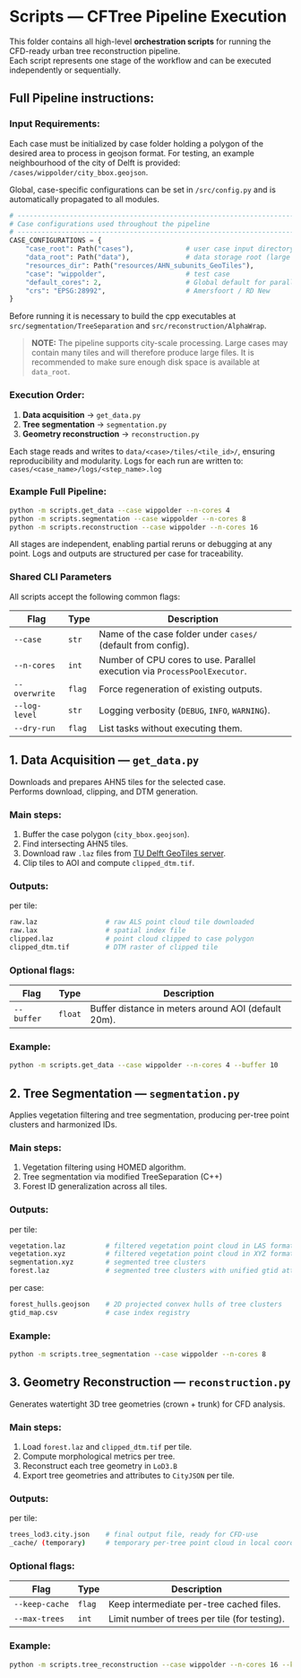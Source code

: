 # Scripts — CFTree Pipeline Execution

This folder contains all high-level **orchestration scripts** for running the CFD-ready urban tree reconstruction pipeline.  
Each script represents one stage of the workflow and can be executed independently or sequentially.

## Full Pipeline instructions:

### Input Requirements:
Each case must be initialized by case folder holding a polygon of the desired area to process in geojson format. 
For testing, an example neighbourhood of the city of Delft is provided: `/cases/wippolder/city_bbox.geojson`.

Global, case-specific configurations can be set in `/src/config.py` and is automatically propagated to all modules.
``` python
# ---------------------------------------------------------------------
# Case configurations used throughout the pipeline
# ---------------------------------------------------------------------
CASE_CONFIGURATIONS = {
    "case_root": Path("cases"),             # user case input directory
    "data_root": Path("data"),              # data storage root (large files)
    "resources_dir": Path("resources/AHN_subunits_GeoTiles"),
    "case": "wippolder",                    # test case
    "default_cores": 2,                     # Global default for parallelization
    "crs": "EPSG:28992",                    # Amersfoort / RD New
}
```

Before running it is necessary to build the cpp executables at `src/segmentation/TreeSeparation` and `src/reconstruction/AlphaWrap`.

> **NOTE:** The pipeline supports city-scale processing. Large cases may contain many tiles and will therefore produce large files.
It is recommended to make sure enough disk space is available at `data_root`.

### Execution Order:

1. **Data acquisition** → `get_data.py`  
2. **Tree segmentation** → `segmentation.py`  
3. **Geometry reconstruction** → `reconstruction.py`

Each stage reads and writes to `data/<case>/tiles/<tile_id>/`, ensuring reproducibility and modularity.
Logs for each run are written to:  `cases/<case_name>/logs/<step_name>.log`

### Example Full Pipeline:
``` bash
python -m scripts.get_data --case wippolder --n-cores 4
python -m scripts.segmentation --case wippolder --n-cores 8
python -m scripts.reconstruction --case wippolder --n-cores 16
```
All stages are independent, enabling partial reruns or debugging at any point.
Logs and outputs are structured per case for traceability.

### Shared CLI Parameters

All scripts accept the following common flags:

| Flag | Type | Description |
|------|------|--------------|
| `--case` | `str` | Name of the case folder under `cases/` (default from config). |
| `--n-cores` | `int` | Number of CPU cores to use. Parallel execution via `ProcessPoolExecutor`. |
| `--overwrite` | `flag` | Force regeneration of existing outputs. |
| `--log-level` | `str` | Logging verbosity (`DEBUG`, `INFO`, `WARNING`). |
| `--dry-run` | `flag` | List tasks without executing them. |



## 1. Data Acquisition — `get_data.py`

Downloads and prepares AHN5 tiles for the selected case.  
Performs download, clipping, and DTM generation.

### Main steps:
1. Buffer the case polygon (`city_bbox.geojson`).
2. Find intersecting AHN5 tiles.
3. Download raw `.laz` files from [TU Delft GeoTiles server](https://geotiles.citg.tudelft.nl/AHN5_T).
4. Clip tiles to AOI and compute `clipped_dtm.tif`.

### Outputs:
per tile:
``` bash
raw.laz                 # raw ALS point cloud tile downloaded
raw.lax                 # spatial index file
clipped.laz             # point cloud clipped to case polygon
clipped_dtm.tif         # DTM raster of clipped tile
```


### Optional flags:
| Flag | Type | Description |
|------|------|-------------|
| `--buffer` | `float` | Buffer distance in meters around AOI (default 20m). |

### Example:
```bash
python -m scripts.get_data --case wippolder --n-cores 4 --buffer 10
```


## 2. Tree Segmentation — `segmentation.py`
Applies vegetation filtering and tree segmentation, producing per-tree point clusters and harmonized IDs.

### Main steps:

1. Vegetation filtering using HOMED algorithm.
2. Tree segmentation via modified TreeSeparation (C++)
3. Forest ID generalization across all tiles.

### Outputs:
per tile:
``` bash
vegetation.laz          # filtered vegetation point cloud in LAS format
vegetation.xyz          # filtered vegetation point cloud in XYZ format used for segmentation
segmentation.xyz        # segmented tree clusters 
forest.laz              # segmented tree clusters with unified gtid attribute
```

per case:
``` bash
forest_hulls.geojson    # 2D projected convex hulls of tree clusters
gtid_map.csv            # case index registry
```

### Example:
``` bash
python -m scripts.tree_segmentation --case wippolder --n-cores 8
```

## 3. Geometry Reconstruction — `reconstruction.py`
Generates watertight 3D tree geometries (crown + trunk) for CFD analysis.

### Main steps:
1. Load `forest.laz` and `clipped_dtm.tif` per tile.
2. Compute morphological metrics per tree.
3. Reconstruct each tree geometry in `LoD3.B`
4. Export tree geometries and attributes to `CityJSON` per tile.

### Outputs:
per tile:
``` bash
trees_lod3.city.json    # final output file, ready for CFD-use
_cache/ (temporary)     # temporary per-tree point cloud in local coordinates, removed after processing

```

### Optional flags:
| Flag           | Type   | Description                                   |
| -------------- | ------ | --------------------------------------------- |
| `--keep-cache` | `flag` | Keep intermediate per-tree cached files.      |
| `--max-trees`  | `int`  | Limit number of trees per tile (for testing). |

### Example:
```bash
python -m scripts.tree_reconstruction --case wippolder --n-cores 16 --keep-cache
```

